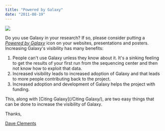 ```yaml
---
title: "Powered by Galaxy"
date: "2011-08-19"
---
```

<div class='right'><a href='/outreach/'><img src="/images/galaxy-logos/powered-by-galaxy.png" /></a></div>

Do you use Galaxy in your research?  If so, please consider putting a *[Powered by Galaxy](/outreach/)* icon on your websites, presentations and posters.  Increasing Galaxy's visibility has many benefits:

1. People can't use Galaxy unless they know about it. It's a sinking feeling to get the results of your first run from the sequencing center and then not know how to exploit that data.
2. Increased visibility leads to increased adoption of Galaxy and that leads to more people contributing back to the project.
3. Increased adoption and development of Galaxy helps the project with funding.

This, along with [Citing Galaxy](/Citing Galaxy/), are two easy things that can be done to increase the visibility of Galaxy.

Thanks,

[Dave Clements](/people/dave-clements/)
